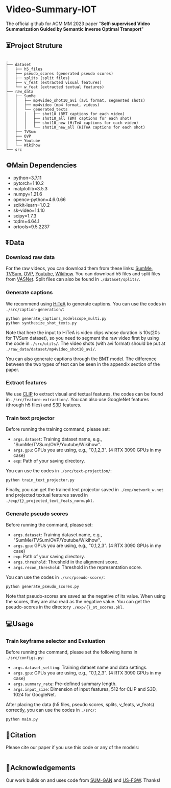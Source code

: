 # Video-Summary-IOT
The official github for ACM MM 2023 paper "**Self-supervised Video Summarization Guided by Semantic Inverse Optimal Transport**"

## ⏳Project Struture
```
.
├── dataset
│   ├── h5_files
│   ├── pseudo_scores (generated pseudo scores)
│   ├── splits (split files)
│   ├── v_feat (extracted visual features)
│   └── w_feat (extracted textual features)
├── raw_data
│   ├── SumMe
│   │   ├── mp4video_shot10_avi (avi format, segmented shots)
│   │   ├── mp4video (mp4 format, videos)
│   │   └── generated_texts
│   │   │   ├── shot10 (BMT captions for each video)
│   │   │   ├── shot10_all (BMT captions for each shot)
│   │   │   ├── shot10_new (HiTeA captions for each video)
│   │   │   └── shot10_new_all (HiTeA captions for each shot)
│   ├── TVSum
│   ├── OVP
│   ├── Youtube
│   └── Wikihow
└── src
```

## ⚙️Main Dependencies
- python=3.7.11
- pytorch=1.10.2
- matplotlib=3.5.3 
- numpy=1.21.6
- opencv-python=4.6.0.66
- scikit-learn=1.0.2
- sk-video=1.1.10
- scipy=1.7.3
- tqdm=4.64.1
- ortools=9.5.2237

## ⏬Data

### Download raw data
For the raw videos, you can download them from these links: [SumMe](https://gyglim.github.io/me/vsum/index.html), [TVSum](http://people.csail.mit.edu/yalesong/tvsum/), [OVP](https://sites.google.com/site/vsummsite/download), [Youtube](https://sites.google.com/site/vsummsite/download), [Wikihow](https://github.com/medhini/Instructional-Video-Summarization). 
You can download h5 files and split files from [VASNet](https://github.com/ok1zjf/VASNet). Split files can also be found in ```./dataset/splits/```. 

### Generate captions
We recommend using [HiTeA](https://www.modelscope.cn/models/damo/multi-modal_hitea_video-captioning_base_en/summary) to generate captions. You can use the codes in ```./src/caption-generation/```: 
```
python generate_captions_modelscope_multi.py
python synthesize_shot_texts.py
```
Note that here the input to HiTeA is video clips whose duration is 10s(20s for TVSum dataset), so you need to segment the raw video first by using the code in ```./src/utils/```. The video shots (with avi format) should be put at ```./raw_data/dataset/mp4video_shot10_avi/```. 

You can also generate captions through the [BMT](https://github.com/v-iashin/BMT) model. The difference between the two types of text can be seen in the appendix section of the paper. 

### Extract features 
We use [CLIP](https://github.com/openai/CLIP) to extract visual and textual features, the codes can be found in ```./src/feature-extraction/```. You can also use GoogleNet features (through h5 files) and [S3D](https://github.com/antoine77340/S3D_HowTo100M) features. 

### Train text projector
Before running the training command, please set:
- `args.dataset`: Training dataset name, e.g., "SumMe/TVSum/OVP/Youtube/Wikihow".
- `args.gpu`: GPUs you are using, e.g., "0,1,2,3". (4 RTX 3090 GPUs in my case)
- `exp`: Path of your saving directory.

You can use the codes in ```./src/text-projection/```: 
```
python train_text_projector.py
```
Finally, you can get the trained text projector saved in ```./exp/network_w.net``` and projected textual features saved in ```./exp/{}_projected_text_feats_norm.pkl```. 

### Generate pseudo scores
Before running the command, please set:
- `args.dataset`: Training dataset name, e.g., "SumMe/TVSum/OVP/Youtube/Wikihow".
- `args.gpu`: GPUs you are using, e.g., "0,1,2,3". (4 RTX 3090 GPUs in my case)
- `exp`: Path of your saving directory.
- `args.threshold`: Threshold in the alignment score.
- `args.recon_threshold`: Threshold in the representation score.

You can use the codes in ```./src/pseudo-score/```: 
```
python generate_pseudo_scores.py
```
Note that pseudo-scores are saved as the negative of its value. When using the scores, they are also read as the negative value. You can get the pseudo-scores in the directory ```./exp/{}_ot_scores.pkl```. 

## 💻Usage
### Train keyframe selector and Evaluation
Before running the command, please set the following items in ```./src/configs.py```:
- `args.dataset_setting`: Training dataset name and data settings.
- `args.gpu`: GPUs you are using, e.g., "0,1,2,3". (4 RTX 3090 GPUs in my case)
- `args.summary_rate`: Pre-defined summary length.
- `args.input_size`: Dimension of input features, 512 for CLIP and S3D, 1024 for GoogleNet.

After placing the data (h5 files, pseudo scores, splits, v_feats, w_feats) correctly, you can use the codes in ```./src/```: 
```
python main.py
```



## 📖Citation
Please cite our paper if you use this code or any of the models:
```
```

## 💐Acknowledgements
Our work builds on and uses code from [SUM-GAN](https://github.com/j-min/Adversarial_Video_Summary) and [US-FGW](https://github.com/hhhh1138/Temporal-Action-Alignment-USFGW). Thanks!


